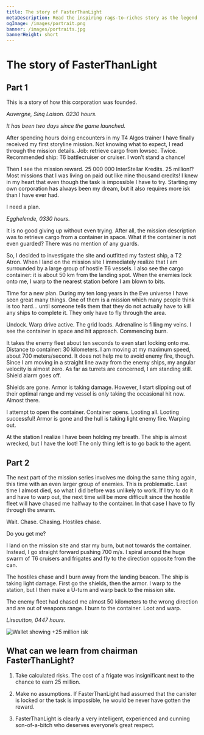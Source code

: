 ```yaml
---
title: The story of FasterThanLight
metaDescription: Read the inspiring rags-to-riches story as the legend himself tells it.
ogImage: /images/portrait.png
banner: /images/portraits.jpg
bannerHeight: short
---
```

# The story  of FasterThanLight
## Part 1

This is a story of how this corporation was founded.

_Auvergne, Sinq Laison. 0230 hours._

_It has been two days since the game launched._

After spending hours doing encounters in my T4 Algos trainer I have finally received my first storyline mission. Not knowing what to expect, I read through the mission details. Job: retrieve cargo from lowsec. Twice. Recommended ship: T6 battlecruiser or cruiser. I won’t stand a chance!

Then I see the mission reward. 25 000 000 InterStellar Kredits. 25 million!? Most missions that I was living on paid out like nine thousand credits! I knew in my heart that even though the task is impossible I have to try. Starting my own corporation has always been my dream, but it also requires more isk than I have ever had.

I need a plan.

_Egghelende, 0330 hours._

It is no good giving up without even trying. After all, the mission description was to retrieve cargo from a container in space. What if the container is not even guarded? There was no mention of any guards.

So, I decided to investigate the site and outfitted my fastest ship, a T2 Atron. When I land on the mission site I immediately realize that I am surrounded by a large group of hostile T6 vessels. I also see the cargo container: it is about 50 km from the landing spot.
When the enemies lock onto me, I warp to the nearest station before I am blown to bits.

Time for a new plan. During my ten long years in the Eve universe I have seen great many things. One of them is a mission which many people think is too hard... until someone tells them that they do not actually have to kill any ships to complete it. They only have to fly through the area.

Undock. Warp drive active. The grid loads. Adrenaline is filling my veins. I see the container in space and hit approach. Commencing burn.

It takes the enemy fleet about ten seconds to even start locking onto me.
Distance to container: 30 kilometers. I am moving at my maximum speed, about 700 meters/second. It does not help me to avoid enemy fire, though. Since I am moving in a straight line away from the enemy ships, my angular velocity is almost zero. As far as turrets are concerned, I am standing still. Shield alarm goes off.

Shields are gone. Armor is taking damage. However, I start slipping out of their optimal range and my vessel is only taking the occasional hit now. Almost there.

I attempt to open the container. Container opens. Looting all. Looting successful! Armor is gone and the hull is taking light enemy fire. Warping out.

At the station I realize I have been holding my breath. The ship is almost wrecked, but I have the loot! The only thing left is to go back to the agent.

## Part 2

The next part of the mission series involves me doing the same thing again, this time with an even larger group of enemies. This is problematic. Last time I almost died, so what I did before was unlikely to work. If I try to do it and have to warp out, the next time will be more difficult since the hostile fleet will have chased me halfway to the container. In that case I have to fly through the swarm.

Wait. Chase. Chasing. Hostiles chase.

Do you get me?

I land on the mission site and star my burn, but not towards the container. Instead, I go straight forward pushing 700 m/s. I spiral around the huge swarm of T6 cruisers and frigates and fly to the direction opposite from the can.

The hostiles chase and I burn away from the landing beacon. The ship is taking light damage. First go the shields, then the armor. I warp to the station, but I then make a U-turn and warp back to the mission site.

The enemy fleet had chased me almost 50 kilometers to the wrong direction and are out of weapons range. I burn to the container. Loot and warp.

_Lirsautton, 0447 hours._

![Wallet showing +25 million isk](/images/wallet.png "+ 25 000 000 ISK")

## What can we learn from chairman FasterThanLight?

1. Take calculated risks. The cost of a frigate was insignificant next to the chance to earn 25 million.

2. Make no assumptions. If FasterThanLight had assumed that the canister is locked or the task is impossible, he would be never have gotten the reward.

3. FasterThanLight is clearly a very intelligent, experienced and cunning son-of-a-bitch who deserves everyone’s great respect.